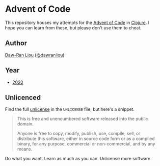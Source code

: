 # Advent of Code

This repository houses my attempts for the [Advent of Code][adventofcode] in
[Clojure][]. I hope you can learn from these, but please don't use them to
cheat.

## Author

[Daw-Ran Liou][author-site] ([@dawranliou][author-twitter])

## Year

- [2020][2020]

## Unlicenced

Find the full [unlicense][] in the `UNLICENSE` file, but here's a snippet.

>This is free and unencumbered software released into the public domain.
>
>Anyone is free to copy, modify, publish, use, compile, sell, or distribute this
>software, either in source code form or as a compiled binary, for any purpose,
>commercial or non-commercial, and by any means.

Do what you want. Learn as much as you can. Unlicense more software.

[unlicense]: https://unlicense.org/
[author-site]: https://dawranliou.com
[author-twitter]: https://twitter.com/dawranliou
[adventofcode]: https://adventofcode.com/
[clojure]: https://clojure.org/
[2020]: 2020/
